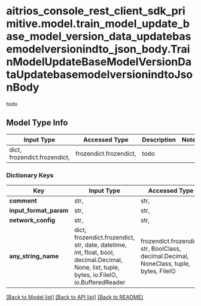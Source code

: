 # aitrios_console_rest_client_sdk_primitive.model.train_model_update_base_model_version_data_updatebasemodelversionindto_json_body.TrainModelUpdateBaseModelVersionDataUpdatebasemodelversionindtoJsonBody

todo

## Model Type Info
Input Type | Accessed Type | Description | Notes
------------ | ------------- | ------------- | -------------
dict, frozendict.frozendict,  | frozendict.frozendict,  | todo | 

### Dictionary Keys
Key | Input Type | Accessed Type | Description | Notes
------------ | ------------- | ------------- | ------------- | -------------
**comment** | str,  | str,  |  | [optional] 
**input_format_param** | str,  | str,  |  | [optional] 
**network_config** | str,  | str,  |  | [optional] 
**any_string_name** | dict, frozendict.frozendict, str, date, datetime, int, float, bool, decimal.Decimal, None, list, tuple, bytes, io.FileIO, io.BufferedReader | frozendict.frozendict, str, BoolClass, decimal.Decimal, NoneClass, tuple, bytes, FileIO | any string name can be used but the value must be the correct type | [optional]

[[Back to Model list]](../../README.md#documentation-for-models) [[Back to API list]](../../README.md#documentation-for-api-endpoints) [[Back to README]](../../README.md)

